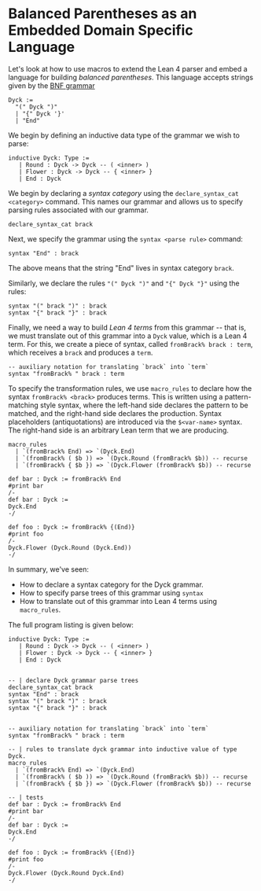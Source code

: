 # Balanced Parentheses as an Embedded Domain Specific Language

Let's look at how to use macros to extend the Lean 4 parser and embed a language for building _balanced parentheses_.
This language accepts strings given by the [BNF grammar](https://en.wikipedia.org/wiki/Backus%E2%80%93Naur_form)

```
Dyck :=
  "(" Dyck ")"
  | "{" Dyck '}'
  | "End"
```

We begin by defining an inductive data type of the grammar we wish to parse:

```lean,ignore
inductive Dyck: Type :=
   | Round : Dyck -> Dyck -- ( <inner> )
   | Flower : Dyck -> Dyck -- { <inner> }
   | End : Dyck
```

We begin by declaring a _syntax category_ using the `declare_syntax_cat <category>` command.
This names our grammar and allows us to specify parsing rules associated with our grammar.

```lean,ignore
declare_syntax_cat brack
```

Next, we specify the grammar using the `syntax <parse rule>` command:

```lean,ignore
syntax "End" : brack
```

The above means that the string "End" lives in syntax category `brack`.

Similarly, we declare the rules `"(" Dyck ")"` and `"{" Dyck "}"` using the rules:

```lean,ignore
syntax "(" brack ")" : brack
syntax "{" brack "}" : brack
```

Finally, we need a way to build _Lean 4 terms_ from this grammar -- that is, we must translate out of this
grammar into a `Dyck` value, which is a Lean 4 term. For this, we create a piece of syntax,
called `fromBrack% brack : term`, which receives a `brack` and produces a `term`.

```lean,ignore
-- auxiliary notation for translating `brack` into `term`
syntax "fromBrack% " brack : term
```

To specify the transformation rules, we use `macro_rules` to declare how the syntax `fromBrack% <brack>`
produces terms. This is written using a pattern-matching style syntax, where the left-hand side
declares the pattern to be matched, and the right-hand side declares the production. Syntax placeholders (antiquotations)
are introduced via the `$<var-name>` syntax. The right-hand side is
an arbitrary Lean term that we are producing.

```lean,ignore
macro_rules
  | `(fromBrack% End) => `(Dyck.End)
  | `(fromBrack% ( $b )) => `(Dyck.Round (fromBrack% $b)) -- recurse
  | `(fromBrack% { $b }) => `(Dyck.Flower (fromBrack% $b)) -- recurse
```


```lean,ignore
def bar : Dyck := fromBrack% End
#print bar
/-
def bar : Dyck :=
Dyck.End
-/

def foo : Dyck := fromBrack% {(End)}
#print foo
/-
Dyck.Flower (Dyck.Round (Dyck.End))
-/
```


In summary, we've seen:
- How to declare a syntax category for the Dyck grammar.
- How to specify parse trees of this grammar using `syntax`
- How to translate out of this grammar into Lean 4 terms using `macro_rules`.

The full program listing is given below:


```lean
inductive Dyck: Type :=
   | Round : Dyck -> Dyck -- ( <inner> )
   | Flower : Dyck -> Dyck -- { <inner> }
   | End : Dyck


-- | declare Dyck grammar parse trees
declare_syntax_cat brack
syntax "End" : brack
syntax "(" brack ")" : brack
syntax "{" brack "}" : brack


-- auxiliary notation for translating `brack` into `term`
syntax "fromBrack% " brack : term

-- | rules to translate dyck grammar into inductive value of type Dyck.
macro_rules
  | `(fromBrack% End) => `(Dyck.End)
  | `(fromBrack% ( $b )) => `(Dyck.Round (fromBrack% $b)) -- recurse
  | `(fromBrack% { $b }) => `(Dyck.Flower (fromBrack% $b)) -- recurse

-- | tests
def bar : Dyck := fromBrack% End
#print bar
/-
def bar : Dyck :=
Dyck.End
-/

def foo : Dyck := fromBrack% {(End)}
#print foo
/-
Dyck.Flower (Dyck.Round Dyck.End)
-/
```
